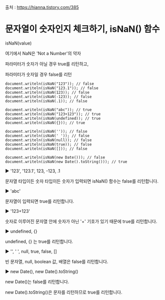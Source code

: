 출처 : https://hianna.tistory.com/385

# 문자열이 숫자인지 체크하기, isNaN() 함수

isNaN(value)

여기에서 NaN은 'Not a Number'의 약자


파라미터가 숫자가 아닐 경우 true를 리턴하고,

파라미터가 숫자일 경우 false를 리턴

```
document.writeln(isNaN("123")); // false
document.writeln(isNaN("123.1")); // false
document.writeln(isNaN(123)); // false
document.writeln(isNaN(-123)); // false
document.writeln(isNaN(.1)); // false

document.writeln(isNaN("abc")); // true
document.writeln(isNaN("123+123")); // true
document.writeln(isNaN(undefined)); // true
document.writeln(isNaN({})); // true

document.writeln(isNaN('')); // false
document.writeln(isNaN(' ')); // false
document.writeln(isNaN(null)); // false
document.writeln(isNaN(true)); // false
document.writeln(isNaN([])); // false

document.writeln(isNaN(new Date())); // false
document.writeln(isNaN(new Date().toString())); // true
```
▶ '123', '123.1', 123, -123, .1

문자열 타입이든 숫자 타입이든 숫자가 입력되면 isNaN() 함수는 false를 리턴합니다.

 

▶ 'abc'

문자열이 입력되면 true를 리턴합니다.

 

▶ '123+123'

숫자로 이루어진 문자열 안에 숫자가 아닌 '+' 기호가 있기 때문에 true를 리턴합니다.

 

▶ undefined, {}

undefined, {} 는 true를 리턴합니다.

 

▶ '', ' ', null, true, false, []

빈 문자열, null, boolean 값, 배열은 false를 리턴합니다.

 

▶ new Date(), new Date().toString()

new Date()는 false를 리턴합니다.

new Date().toString()은 문자를 리턴하므로 true를 리턴합니다.




